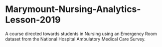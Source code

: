 # Marymount-Nursing-Analytics-Lesson-2019
A course directed towards students in Nursing using an Emergency Room dataset from the National Hospital Ambulatory Medical Care Survey. 
